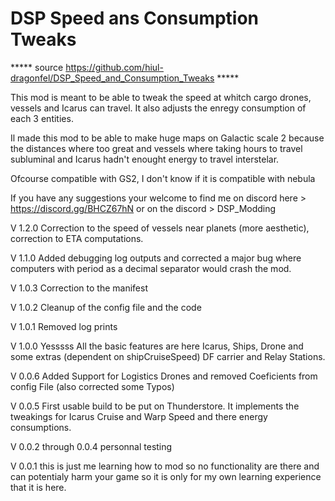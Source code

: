 # DSP Speed ans Consumption Tweaks

***** source https://github.com/hiul-dragonfel/DSP_Speed_and_Consumption_Tweaks *****

This mod is meant to be able to tweak the speed at whitch cargo drones, vessels and Icarus can travel.
It also adjusts the enregy consumption of each 3 entities.

Il made this mod to be able to make huge maps on Galactic scale 2 because the distances where too great and vessels where taking hours to travel subluminal and Icarus hadn't enought energy to travel interstelar.

Ofcourse compatible with GS2, I don't know if it is compatible with nebula

If you have any suggestions your welcome to find me on discord 
here > https://discord.gg/BHCZ67hN
or on the discord > DSP_Modding 

V 1.2.0 Correction to the speed of vessels near planets (more aesthetic), correction to ETA computations.

V 1.1.0 Added debugging log outputs and corrected a major bug where computers with period as a decimal separator would crash the mod.

V 1.0.3 Correction to the manifest

V 1.0.2 Cleanup of the config file and the code

V 1.0.1 Removed log prints

V 1.0.0 Yesssss All the basic features are here Icarus, Ships, Drone and some extras (dependent on shipCruiseSpeed) DF carrier and Relay Stations.

V 0.0.6 Added Support for Logistics Drones and removed Coeficients from config File (also corrected some Typos)

V 0.0.5 First usable build to be put on Thunderstore. It implements the tweakings for Icarus Cruise and Warp Speed and there energy consumptions.

V 0.0.2 through 0.0.4 personnal testing

V 0.0.1 this is just me learning how to mod so no functionality are there and can potentialy harm your game so it is only for my own learning experience that it is here.